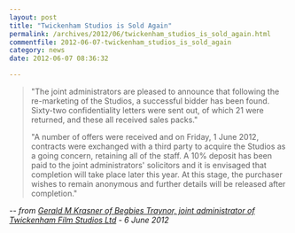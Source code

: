```yaml
---
layout: post
title: "Twickenham Studios is Sold Again"
permalink: /archives/2012/06/twickenham_studios_is_sold_again.html
commentfile: 2012-06-07-twickenham_studios_is_sold_again
category: news
date: 2012-06-07 08:36:32

---
```


> "The joint administrators are pleased to announce that following the re-marketing of the Studios, a successful bidder has been found. Sixty-two confidentiality letters were sent out, of which 21 were returned, and these all received sales packs."
> 
>  "A number of offers were received and on Friday, 1 June 2012, contracts were exchanged with a third party to acquire the Studios as a going concern, retaining all of the staff. A 10% deposit has been paid to the joint administrators' solicitors and it is envisaged that completion will take place later this year. At this stage, the purchaser wishes to remain anonymous and further details will be released after completion."
> 
> 
 <cite>-- from [Gerald M Krasner of Begbies Traynor, joint administrator of Twickenham Film Studios Ltd](http://www.begbies-traynorgroup.com/begbies-traynor/news/12-06-06/statement_by_gerald_m_krasner_of_begbies_traynor_joint_administrator_of_twickenham_film_studios_ltd.aspx) - 6 June 2012</cite>

